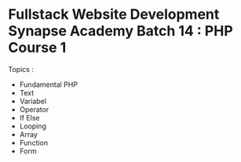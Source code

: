# Fullstack Website Development Synapse Academy Batch 14 : PHP Course 1

Topics :
- Fundamental PHP
- Text
- Variabel
- Operator
- If Else
- Looping
- Array
- Function
- Form
